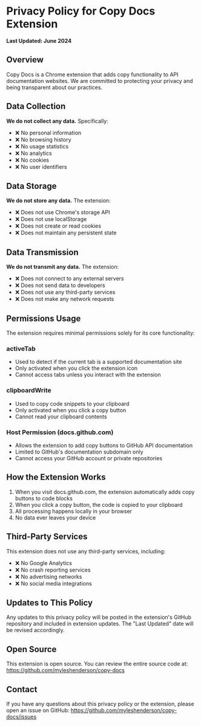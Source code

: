 # Privacy Policy for Copy Docs Extension

**Last Updated: June 2024**

## Overview

Copy Docs is a Chrome extension that adds copy functionality to API documentation websites. We are committed to protecting your privacy and being transparent about our practices.

## Data Collection

**We do not collect any data.** Specifically:

- ❌ No personal information
- ❌ No browsing history
- ❌ No usage statistics
- ❌ No analytics
- ❌ No cookies
- ❌ No user identifiers

## Data Storage

**We do not store any data.** The extension:

- ❌ Does not use Chrome's storage API
- ❌ Does not use localStorage
- ❌ Does not create or read cookies
- ❌ Does not maintain any persistent state

## Data Transmission

**We do not transmit any data.** The extension:

- ❌ Does not connect to any external servers
- ❌ Does not send data to developers
- ❌ Does not use any third-party services
- ❌ Does not make any network requests

## Permissions Usage

The extension requires minimal permissions solely for its core functionality:

### activeTab
- Used to detect if the current tab is a supported documentation site
- Only activated when you click the extension icon
- Cannot access tabs unless you interact with the extension

### clipboardWrite
- Used to copy code snippets to your clipboard
- Only activated when you click a copy button
- Cannot read your clipboard contents

### Host Permission (docs.github.com)
- Allows the extension to add copy buttons to GitHub API documentation
- Limited to GitHub's documentation subdomain only
- Cannot access your GitHub account or private repositories

## How the Extension Works

1. When you visit docs.github.com, the extension automatically adds copy buttons to code blocks
2. When you click a copy button, the code is copied to your clipboard
3. All processing happens locally in your browser
4. No data ever leaves your device

## Third-Party Services

This extension does not use any third-party services, including:
- ❌ No Google Analytics
- ❌ No crash reporting services  
- ❌ No advertising networks
- ❌ No social media integrations

## Updates to This Policy

Any updates to this privacy policy will be posted in the extension's GitHub repository and included in extension updates. The "Last Updated" date will be revised accordingly.

## Open Source

This extension is open source. You can review the entire source code at:
https://github.com/myleshenderson/copy-docs

## Contact

If you have any questions about this privacy policy or the extension, please open an issue on GitHub:
https://github.com/myleshenderson/copy-docs/issues